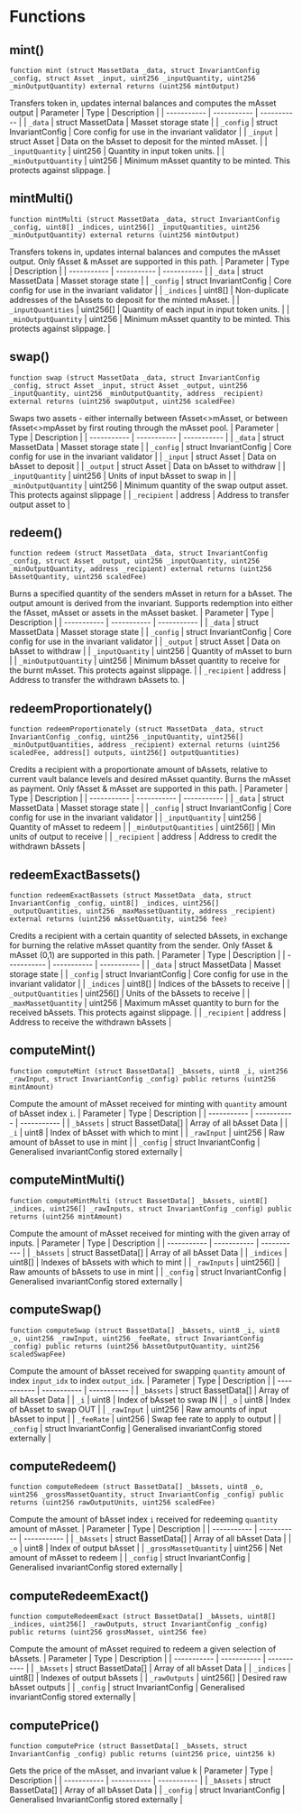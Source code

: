 # Functions

## mint()
`function mint (struct MassetData _data, struct InvariantConfig _config, struct Asset _input, uint256 _inputQuantity, uint256 _minOutputQuantity) external returns (uint256 mintOutput)`

Transfers token in, updates internal balances and computes the mAsset output
| Parameter   | Type        | Description |
| ----------- | ----------- | ----------- | 
| `_data` | struct MassetData | Masset storage state |
| `_config` | struct InvariantConfig | Core config for use in the invariant validator |
| `_input` | struct Asset | Data on the bAsset to deposit for the minted mAsset. |
| `_inputQuantity` | uint256 | Quantity in input token units. |
| `_minOutputQuantity` | uint256 | Minimum mAsset quantity to be minted. This protects against slippage. |

## mintMulti()
`function mintMulti (struct MassetData _data, struct InvariantConfig _config, uint8[] _indices, uint256[] _inputQuantities, uint256 _minOutputQuantity) external returns (uint256 mintOutput)`

Transfers tokens in, updates internal balances and computes the mAsset output.Only fAsset & mAsset are supported in this path.
| Parameter   | Type        | Description |
| ----------- | ----------- | ----------- | 
| `_data` | struct MassetData | Masset storage state |
| `_config` | struct InvariantConfig | Core config for use in the invariant validator |
| `_indices` | uint8[] | Non-duplicate addresses of the bAssets to deposit for the minted mAsset. |
| `_inputQuantities` | uint256[] | Quantity of each input in input token units. |
| `_minOutputQuantity` | uint256 | Minimum mAsset quantity to be minted. This protects against slippage. |

## swap()
`function swap (struct MassetData _data, struct InvariantConfig _config, struct Asset _input, struct Asset _output, uint256 _inputQuantity, uint256 _minOutputQuantity, address _recipient) external returns (uint256 swapOutput, uint256 scaledFee)`

Swaps two assets - either internally between fAsset<>mAsset, or between fAsset<>mpAsset byfirst routing through the mAsset pool.
| Parameter   | Type        | Description |
| ----------- | ----------- | ----------- | 
| `_data` | struct MassetData | Masset storage state |
| `_config` | struct InvariantConfig | Core config for use in the invariant validator |
| `_input` | struct Asset | Data on bAsset to deposit |
| `_output` | struct Asset | Data on bAsset to withdraw |
| `_inputQuantity` | uint256 | Units of input bAsset to swap in |
| `_minOutputQuantity` | uint256 | Minimum quantity of the swap output asset. This protects against slippage |
| `_recipient` | address | Address to transfer output asset to |

## redeem()
`function redeem (struct MassetData _data, struct InvariantConfig _config, struct Asset _output, uint256 _inputQuantity, uint256 _minOutputQuantity, address _recipient) external returns (uint256 bAssetQuantity, uint256 scaledFee)`

Burns a specified quantity of the senders mAsset in return for a bAsset. The output amount is derivedfrom the invariant. Supports redemption into either the fAsset, mAsset or assets in the mAsset basket.
| Parameter   | Type        | Description |
| ----------- | ----------- | ----------- | 
| `_data` | struct MassetData | Masset storage state |
| `_config` | struct InvariantConfig | Core config for use in the invariant validator |
| `_output` | struct Asset | Data on bAsset to withdraw |
| `_inputQuantity` | uint256 | Quantity of mAsset to burn |
| `_minOutputQuantity` | uint256 | Minimum bAsset quantity to receive for the burnt mAsset. This protects against slippage. |
| `_recipient` | address | Address to transfer the withdrawn bAssets to. |

## redeemProportionately()
`function redeemProportionately (struct MassetData _data, struct InvariantConfig _config, uint256 _inputQuantity, uint256[] _minOutputQuantities, address _recipient) external returns (uint256 scaledFee, address[] outputs, uint256[] outputQuantities)`

Credits a recipient with a proportionate amount of bAssets, relative to current vaultbalance levels and desired mAsset quantity. Burns the mAsset as payment. Only fAsset & mAsset are supported in this path.
| Parameter   | Type        | Description |
| ----------- | ----------- | ----------- | 
| `_data` | struct MassetData | Masset storage state |
| `_config` | struct InvariantConfig | Core config for use in the invariant validator |
| `_inputQuantity` | uint256 | Quantity of mAsset to redeem |
| `_minOutputQuantities` | uint256[] | Min units of output to receive |
| `_recipient` | address | Address to credit the withdrawn bAssets |

## redeemExactBassets()
`function redeemExactBassets (struct MassetData _data, struct InvariantConfig _config, uint8[] _indices, uint256[] _outputQuantities, uint256 _maxMassetQuantity, address _recipient) external returns (uint256 mAssetQuantity, uint256 fee)`

Credits a recipient with a certain quantity of selected bAssets, in exchange for burning the relative mAsset quantity from the sender. Only fAsset & mAsset (0,1) are supported in this path.
| Parameter   | Type        | Description |
| ----------- | ----------- | ----------- | 
| `_data` | struct MassetData | Masset storage state |
| `_config` | struct InvariantConfig | Core config for use in the invariant validator |
| `_indices` | uint8[] | Indices of the bAssets to receive |
| `_outputQuantities` | uint256[] | Units of the bAssets to receive |
| `_maxMassetQuantity` | uint256 | Maximum mAsset quantity to burn for the received bAssets. This protects against slippage. |
| `_recipient` | address | Address to receive the withdrawn bAssets |

## computeMint()
`function computeMint (struct BassetData[] _bAssets, uint8 _i, uint256 _rawInput, struct InvariantConfig _config) public returns (uint256 mintAmount)`

Compute the amount of mAsset received for mintingwith `quantity` amount of bAsset index `i`.
| Parameter   | Type        | Description |
| ----------- | ----------- | ----------- | 
| `_bAssets` | struct BassetData[] | Array of all bAsset Data |
| `_i` | uint8 | Index of bAsset with which to mint |
| `_rawInput` | uint256 | Raw amount of bAsset to use in mint |
| `_config` | struct InvariantConfig | Generalised invariantConfig stored externally |

## computeMintMulti()
`function computeMintMulti (struct BassetData[] _bAssets, uint8[] _indices, uint256[] _rawInputs, struct InvariantConfig _config) public returns (uint256 mintAmount)`

Compute the amount of mAsset received for mintingwith the given array of inputs.
| Parameter   | Type        | Description |
| ----------- | ----------- | ----------- | 
| `_bAssets` | struct BassetData[] | Array of all bAsset Data |
| `_indices` | uint8[] | Indexes of bAssets with which to mint |
| `_rawInputs` | uint256[] | Raw amounts of bAssets to use in mint |
| `_config` | struct InvariantConfig | Generalised invariantConfig stored externally |

## computeSwap()
`function computeSwap (struct BassetData[] _bAssets, uint8 _i, uint8 _o, uint256 _rawInput, uint256 _feeRate, struct InvariantConfig _config) public returns (uint256 bAssetOutputQuantity, uint256 scaledSwapFee)`

Compute the amount of bAsset received for swapping`quantity` amount of index `input_idx` to index `output_idx`.
| Parameter   | Type        | Description |
| ----------- | ----------- | ----------- | 
| `_bAssets` | struct BassetData[] | Array of all bAsset Data |
| `_i` | uint8 | Index of bAsset to swap IN |
| `_o` | uint8 | Index of bAsset to swap OUT |
| `_rawInput` | uint256 | Raw amounts of input bAsset to input |
| `_feeRate` | uint256 | Swap fee rate to apply to output |
| `_config` | struct InvariantConfig | Generalised invariantConfig stored externally |

## computeRedeem()
`function computeRedeem (struct BassetData[] _bAssets, uint8 _o, uint256 _grossMassetQuantity, struct InvariantConfig _config) public returns (uint256 rawOutputUnits, uint256 scaledFee)`

Compute the amount of bAsset index `i` received forredeeming `quantity` amount of mAsset.
| Parameter   | Type        | Description |
| ----------- | ----------- | ----------- | 
| `_bAssets` | struct BassetData[] | Array of all bAsset Data |
| `_o` | uint8 | Index of output bAsset |
| `_grossMassetQuantity` | uint256 | Net amount of mAsset to redeem |
| `_config` | struct InvariantConfig | Generalised invariantConfig stored externally |

## computeRedeemExact()
`function computeRedeemExact (struct BassetData[] _bAssets, uint8[] _indices, uint256[] _rawOutputs, struct InvariantConfig _config) public returns (uint256 grossMasset, uint256 fee)`

Compute the amount of mAsset required to redeema given selection of bAssets.
| Parameter   | Type        | Description |
| ----------- | ----------- | ----------- | 
| `_bAssets` | struct BassetData[] | Array of all bAsset Data |
| `_indices` | uint8[] | Indexes of output bAssets |
| `_rawOutputs` | uint256[] | Desired raw bAsset outputs |
| `_config` | struct InvariantConfig | Generalised invariantConfig stored externally |

## computePrice()
`function computePrice (struct BassetData[] _bAssets, struct InvariantConfig _config) public returns (uint256 price, uint256 k)`

Gets the price of the mAsset, and invariant value k
| Parameter   | Type        | Description |
| ----------- | ----------- | ----------- | 
| `_bAssets` | struct BassetData[] | Array of all bAsset Data |
| `_config` | struct InvariantConfig | Generalised InvariantConfig stored externally |

